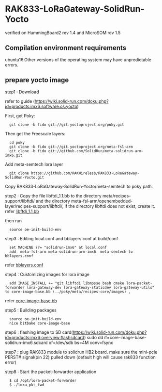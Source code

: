 # RAK833-LoRaGateway-SolidRun-Yocto
verified on HummingBoard2 rev 1.4 and MicroSOM rev 1.5

## Compilation environment requirements
ubuntu16.Other versions of the operating system may have unpredictable errors.

##	prepare yocto image

step1 : Download

  refer to guide (https://wiki.solid-run.com/doku.php?id=products:imx6:software:os:yocto)

  First, get Poky:

      git clone -b fido git://git.yoctoproject.org/poky.git
  Then get the Freescale layers:      

      cd poky
      git clone -b fido git://git.yoctoproject.org/meta-fsl-arm
      git clone -b fido git://github.com/SolidRun/meta-solidrun-arm-imx6.git      
      
  Add meta-semtech lora layer

      git clone https://github.com/RAKWireless/RAK833-LoRaGateway-SolidRun-Yocto.git
  Copy RAK833-LoRaGateway-SolidRun-Yocto/meta-semtech to poky path.
  
step2 : Copy the file libftdi_1.1.bb to the directory meta/recipes-support/libftdi/ and the directory meta-fsl-arm/openembedded-layer/recipes-support/libftdi/, if the directory libftdi does not exist, create it. 
refer [libftdi_1.1.bb](https://github.com/RAKWireless/RAK833-LoRaGateway-SolidRun-Yocto.git)
      
  then run 

      source oe-init-build-env

step3 : Editing local.conf and bblayers.conf at build/conf

      set MACHINE ??= "solidrun-imx6" at local.conf       
      add  meta-fsl-arm meta-solidrun-arm-imx6  meta-semtech to bblayers.conf 
refer [bblayers.conf](https://github.com/RAKWireless/RAK833-LoRaGateway-SolidRun-Yocto.git)

step4 : Customizing images for lora image

      add IMAGE_INSTALL += "git libftdi libmpsse bash cmake lora-packet-forwarder lora-gateway-dev lora-gateway-staticdev lora-gateway-utils" to core-image-base.bb (../poky/meta/recipes-core/images) , 
refer [core-image-base.bb](https://github.com/RAKWireless/RAK833-LoRaGateway-SolidRun-Yocto.git)

step5 : Building packages
        
      source oe-init-build-env
      nice bitbake core-image-base

step6 : flashing image to SD card(https://wiki.solid-run.com/doku.php?id=products:imx6:overview:flashsdcard)
        sudo dd if=core-image-base-solidrun-imx6.sdcard of=/dev/sdb bs=4M conv=fsync

step7 : plug RAK833 module to solidrun HB2 board.
        make sure the mini-pcie PERST# signal(pin 22) pulled down (default high will cause rak833 function error)

step8 : Start the packet-forwarder application

      $ cd /opt/lora-packet-forwarder
      $ ./lora_pkt_fwd

      
           
         
           
